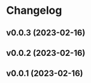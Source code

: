 # Changelog

<!--next-version-placeholder-->

## v0.0.3 (2023-02-16)


## v0.0.2 (2023-02-16)


## v0.0.1 (2023-02-16)

